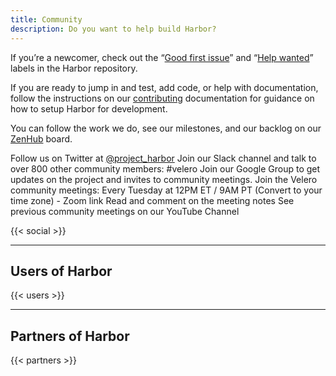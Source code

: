 ```yaml
---
title: Community
description: Do you want to help build Harbor?
---
```


If you’re a newcomer, check out the “[Good first issue][good-first]” and “[Help wanted][help-wanted]” labels in the Harbor repository.

If you are ready to jump in and test, add code, or help with documentation, follow the instructions on our [contributing][contributing] documentation for guidance on how to setup Harbor for development.

You can follow the work we do, see our milestones, and our backlog on our [ZenHub][zenhub] board.

Follow us on Twitter at [@project_harbor][twitter]
Join our Slack channel and talk to over 800 other community members: #velero
Join our Google Group to get updates on the project and invites to community meetings.
Join the Velero community meetings:
Every Tuesday at 12PM ET / 9AM PT (Convert to your time zone) - Zoom link
Read and comment on the meeting notes
See previous community meetings on our YouTube Channel

{{< social >}}

---

## Users of Harbor

{{< users >}}

---

## Partners of Harbor

{{< partners >}}

[good-first]: https://github.com/goharbor/harbor/issues?q=is%3Aopen+is%3Aissue+label%3Acommunity%2Fgood-first-issue
[help-wanted]: https://github.com/goharbor/harbor/issues?q=is%3Aopen+is%3Aissue+label%3A%22help+wanted%22
[zenhub]: https://app.zenhub.com/workspaces/cncf-5b84fc036092773c0b854fe6/board?repos=50613991
[contributing]: https://github.com/goharbor/harbor/blob/master/CONTRIBUTING.md
[twitter]: https://twitter.com/project_harbor
